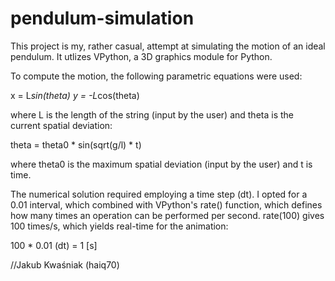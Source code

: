# pendulum-simulation
This project is my, rather casual, attempt at simulating the motion of an ideal pendulum.
It utlizes VPython, a 3D graphics module for Python.

To compute the motion, the following parametric equations were used:

x = L*sin(theta)
y = -L*cos(theta)

where L is the length of the string (input by the user) and theta is the current spatial deviation:

theta = theta0 * sin(sqrt(g/l) * t)

where theta0 is the maximum spatial deviation (input by the user) and t is time.

The numerical solution required employing a time step (dt). I opted for a 0.01 interval, which combined with
VPython's rate() function, which defines how many times an operation can be performed per second. 
rate(100) gives 100 times/s, which yields real-time for the animation:

100 * 0.01 (dt) = 1 [s]


//Jakub Kwaśniak (haiq70)
